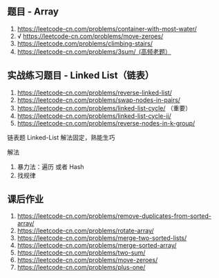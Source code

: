## 题目 - Array
1. https://leetcode-cn.com/problems/container-with-most-water/
2. √ https://leetcode-cn.com/problems/move-zeroes/
3. https://leetcode.com/problems/climbing-stairs/
4. https://leetcode-cn.com/problems/3sum/ (高频老题）

## 实战练习题目 - Linked List（链表）
1. https://leetcode-cn.com/problems/reverse-linked-list/
2. https://leetcode-cn.com/problems/swap-nodes-in-pairs/
3. https://leetcode-cn.com/problems/linked-list-cycle/  （重要）
4. https://leetcode-cn.com/problems/linked-list-cycle-ii/
5. https://leetcode-cn.com/problems/reverse-nodes-in-k-group/

链表题
Linked-List
解法固定，熟能生巧

解法
1. 暴力法：遍历 或者 Hash
2. 找规律

## 课后作业
1. https://leetcode-cn.com/problems/remove-duplicates-from-sorted-array/
2. https://leetcode-cn.com/problems/rotate-array/
3. https://leetcode-cn.com/problems/merge-two-sorted-lists/
4. https://leetcode-cn.com/problems/merge-sorted-array/
5. https://leetcode-cn.com/problems/two-sum/
6. https://leetcode-cn.com/problems/move-zeroes/
7. https://leetcode-cn.com/problems/plus-one/
